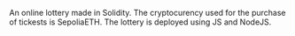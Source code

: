 An online lottery made in Solidity.
The cryptocurency used for the purchase of tickests is SepoliaETH.
The lottery is deployed using JS and NodeJS.
